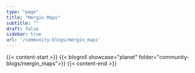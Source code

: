 ```yaml
---
type: "page"
title: "Mergin Maps"
subtitle: ""
draft: false
sidebar: true
url: '/community-blogs/mergin_maps'
---
```


{{< content-start  >}}
{{< blogroll showcase="planet" folder="community-blogs/mergin_maps">}}
{{< content-end  >}}
